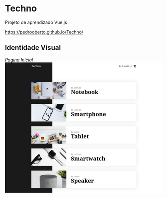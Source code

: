 # Techno
Projeto de aprendizado Vue.js

https://pedrooberto.github.io/Techno/

## Identidade Visual

_Pagina Inicial_
![Screenshot](/assets/Screenshot_Techno.png)
